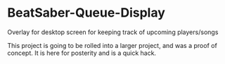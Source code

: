 # BeatSaber-Queue-Display
Overlay for desktop screen for keeping track of upcoming players/songs


This project is going to be rolled into a larger project, and was a proof of concept. It is here for posterity and is a quick hack.
